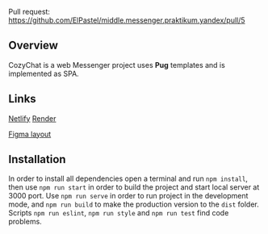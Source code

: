 Pull request: https://github.com/ElPastel/middle.messenger.praktikum.yandex/pull/5

## Overview

CozyChat is a web Messenger project uses **Pug** templates and is implemented as SPA.

## Links
[Netlify](https://cozychat.netlify.app/)
[Render](https://cozy-chat.onrender.com/)

[Figma layout](https://www.figma.com/file/iOLdvFrkIuP11QJQK08kOr/Messenger-UI?node-id=0%3A1&t=hFrBn0NgpiOaQb68-0)

## Installation
In order to install all dependencies open a terminal and run `npm install`,
then use `npm run start` in order to build the project and start local server at 3000 port.
Use `npm run serve` in order to run project in the development mode,
and `npm run build` to make the production version to the `dist` folder. Scripts `npm run eslint`, `npm run style` and `npm run test` find code problems.
